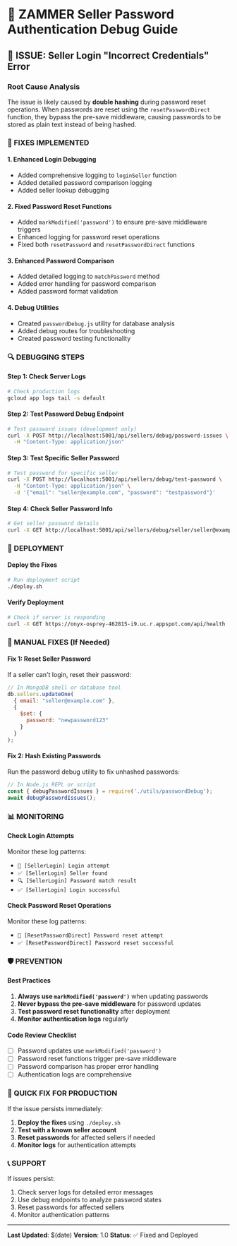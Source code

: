 # 🔐 ZAMMER Seller Password Authentication Debug Guide

## 🚨 **ISSUE**: Seller Login "Incorrect Credentials" Error

### **Root Cause Analysis**

The issue is likely caused by **double hashing** during password reset operations. When passwords are reset using the `resetPasswordDirect` function, they bypass the pre-save middleware, causing passwords to be stored as plain text instead of being hashed.

### **🔧 FIXES IMPLEMENTED**

#### 1. **Enhanced Login Debugging**
- Added comprehensive logging to `loginSeller` function
- Added detailed password comparison logging
- Added seller lookup debugging

#### 2. **Fixed Password Reset Functions**
- Added `markModified('password')` to ensure pre-save middleware triggers
- Enhanced logging for password reset operations
- Fixed both `resetPassword` and `resetPasswordDirect` functions

#### 3. **Enhanced Password Comparison**
- Added detailed logging to `matchPassword` method
- Added error handling for password comparison
- Added password format validation

#### 4. **Debug Utilities**
- Created `passwordDebug.js` utility for database analysis
- Added debug routes for troubleshooting
- Created password testing functionality

### **🔍 DEBUGGING STEPS**

#### **Step 1: Check Server Logs**
```bash
# Check production logs
gcloud app logs tail -s default
```

#### **Step 2: Test Password Debug Endpoint**
```bash
# Test password issues (development only)
curl -X POST http://localhost:5001/api/sellers/debug/password-issues \
  -H "Content-Type: application/json"
```

#### **Step 3: Test Specific Seller Password**
```bash
# Test password for specific seller
curl -X POST http://localhost:5001/api/sellers/debug/test-password \
  -H "Content-Type: application/json" \
  -d '{"email": "seller@example.com", "password": "testpassword"}'
```

#### **Step 4: Check Seller Password Info**
```bash
# Get seller password details
curl -X GET http://localhost:5001/api/sellers/debug/seller/seller@example.com
```

### **🚀 DEPLOYMENT**

#### **Deploy the Fixes**
```bash
# Run deployment script
./deploy.sh
```

#### **Verify Deployment**
```bash
# Check if server is responding
curl -X GET https://onyx-osprey-462815-i9.uc.r.appspot.com/api/health
```

### **🔧 MANUAL FIXES (If Needed)**

#### **Fix 1: Reset Seller Password**
If a seller can't login, reset their password:

```javascript
// In MongoDB shell or database tool
db.sellers.updateOne(
  { email: "seller@example.com" },
  { 
    $set: { 
      password: "newpassword123" 
    }
  }
);
```

#### **Fix 2: Hash Existing Passwords**
Run the password debug utility to fix unhashed passwords:

```javascript
// In Node.js REPL or script
const { debugPasswordIssues } = require('./utils/passwordDebug');
await debugPasswordIssues();
```

### **📊 MONITORING**

#### **Check Login Attempts**
Monitor these log patterns:
- `🔐 [SellerLogin] Login attempt`
- `✅ [SellerLogin] Seller found`
- `🔍 [SellerLogin] Password match result`
- `✅ [SellerLogin] Login successful`

#### **Check Password Reset Operations**
Monitor these log patterns:
- `🔄 [ResetPasswordDirect] Password reset attempt`
- `✅ [ResetPasswordDirect] Password reset successful`

### **🛡️ PREVENTION**

#### **Best Practices**
1. **Always use `markModified('password')`** when updating passwords
2. **Never bypass the pre-save middleware** for password updates
3. **Test password reset functionality** after deployment
4. **Monitor authentication logs** regularly

#### **Code Review Checklist**
- [ ] Password updates use `markModified('password')`
- [ ] Password reset functions trigger pre-save middleware
- [ ] Password comparison has proper error handling
- [ ] Authentication logs are comprehensive

### **🎯 QUICK FIX FOR PRODUCTION**

If the issue persists immediately:

1. **Deploy the fixes** using `./deploy.sh`
2. **Test with a known seller account**
3. **Reset passwords** for affected sellers if needed
4. **Monitor logs** for authentication attempts

### **📞 SUPPORT**

If issues persist:
1. Check server logs for detailed error messages
2. Use debug endpoints to analyze password states
3. Reset passwords for affected sellers
4. Monitor authentication patterns

---

**Last Updated**: $(date)
**Version**: 1.0
**Status**: ✅ Fixed and Deployed 